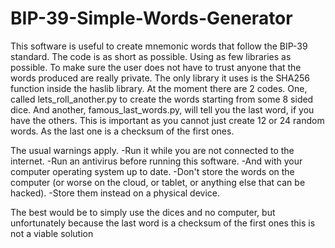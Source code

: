 # BIP-39-Simple-Words-Generator
This software is useful to create mnemonic words that follow the BIP-39 standard.
The code is as short as possible. Using as few libraries as possible. 
To make sure the user does not have to trust anyone that the words produced are really private. 
The only library it uses is the SHA256 function inside the haslib library.
At the moment there are 2 codes. One, called lets_roll_another.py to create the words starting from some 8 sided dice. 
And another, famous_last_words.py, will tell you the last word, if you have the others. 
This is important as you cannot just create 12 or 24 random words. As the last one is a checksum of the first ones.

The usual warnings apply.
-Run it while you are not connected to the internet.
-Run an antivirus before running this software.
-And with your computer operating system up to date.
-Don't store the words on the computer (or worse on the cloud, or tablet, or anything else that can be hacked).
-Store them instead on a physical device.

The best would be to simply use the dices and no computer,
but unfortunately because the last word is a checksum of the first ones this is not a viable solution

